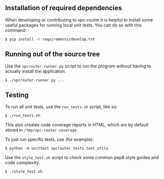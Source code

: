 
## Installation of required dependencies

When developing or contributing to vpc-router it is helpful to install some
useful packages for running local unit tests. You can do so with this command:

    $ pip install -r requirements/develop.txt


## Running out of the source tree

Use the `vpcrouter-runner.py` script to run the program without having to
actually install the application.

    $ ./vpcrouter-runner.py ...


## Testing

To run all unit tests, use the `run_tests.sh` script, like so:

    $ ./run_tests.sh


This also creates code coverage reports in HTML, which are by default stored in
`/tmp/vpc-router-coverage`.


To just run specific tests, use (for example):

    $ python -m unittest vpcrouter.tests.test_utils


Use the `style_test.sh` script to check some common pep8 style guides and
code complexity.

    $ ./style_test.sh


